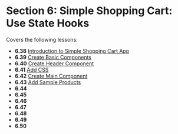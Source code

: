 # Section 6: Simple Shopping Cart: Use State Hooks

Covers the following lessons:

- **6.38** [Introduction to Simple Shopping Cart App](https://www.udemy.com/course/react-the-complete-guide/learn/lecture/23391096#overview)
- **6.39** [Create Basic Components](https://www.udemy.com/course/react-the-complete-guide/learn/lecture/23439498)
- **6.40** [Create Header Component](https://www.udemy.com/course/react-the-complete-guide/learn/lecture/23439508)
- **6.41** [Add CSS](https://www.udemy.com/course/react-the-complete-guide/learn/lecture/23439512)
- **6.42** [Create Main Component](https://www.udemy.com/course/react-the-complete-guide/learn/lecture/23439518)
- **6.43** [Add Sample Products](https://www.udemy.com/course/react-the-complete-guide/learn/lecture/23439526)
- **6.44** []()
- **6.45** []()
- **6.46** []()
- **6.47** []()
- **6.48** []()
- **6.49** []()
- **6.50** []()
